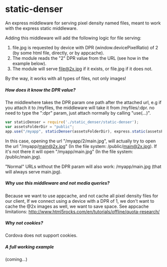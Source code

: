 # static-denser

An express middleware for serving pixel density named files, meant to work with the express static middleware.

Adding this middleware will add the following logic for file serving:
1. file.jpg is requested by device with DPR (window.devicePixelRatio) of 2 (by some html file, directly, or by appcache).
2. The module reads the "2" DPR value from the URL (see how in the example below).
3. The module will serve file@2x.jpg if it exists, or file.jpg if it does not.

By the way, it works with all types of files, not only images!

##### How does it know the DPR value?
The middlewhere takes the DPR param one path after the attached url,
e.g if you attach it to /myfiles, the middleware will take it from /myfiles/:dpr.
no need to type the ":dpr" param, just attach normally by calling "use(...)".

```javascript
var staticDenser = require('./static_denser/static-denser');
var assetsFolderDir = "public";
app.use("/myapp", staticDenser(assetsFolderDir), express.static(assetsFolderDir,{}));
```

In this case, opening the url "/myapp/2/main.jpg",
will actually try to open the url "/myapp/main@2x.jpg" (In the file system: /public/main@2x.jpg).
If it's not there it will open "/myapp/main.jpg" (In the file system: /public/main.jpg).

"Normal" URLs without the DPR param will also work: /myapp/main.jpg (that will always serve main.jpg).

##### Why use this middleware and not media queries?
Because we want to use appcache, and not cache all pixel density files for our client,
If we connect using a device with a DPR of 1, we don't want to cache the @2x images as well, we want to save space.
See appcache limitations: http://www.html5rocks.com/en/tutorials/offline/quota-research/

##### Why not cookies?
Cordova does not support cookies.

##### A full working example
(coming...)
